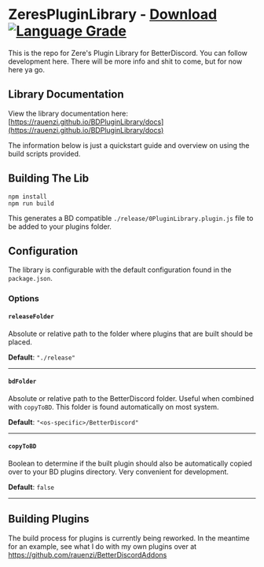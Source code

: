 # ZeresPluginLibrary - [Download][download] [![Language Grade][lgtm-badge]][lgtm-link]

[lgtm-badge]: https://img.shields.io/lgtm/grade/javascript/g/rauenzi/BDPluginLibrary.svg?style=flat-square
[lgtm-link]: https://lgtm.com/projects/g/rauenzi/BDPluginLibrary/context:javascript

[download]: https://betterdiscord.app/Download?id=9

This is the repo for Zere's Plugin Library for BetterDiscord. You can follow development here. There will be more info and shit to come, but for now here ya go.

## Library Documentation

View the library documentation here: [https://rauenzi.github.io/BDPluginLibrary/docs](https://rauenzi.github.io/BDPluginLibrary/docs)

The information below is just a quickstart guide and overview on using the build scripts provided.

## Building The Lib

```
npm install
npm run build
```

This generates a BD compatible `./release/0PluginLibrary.plugin.js` file to be added to your plugins folder.

## Configuration

The library is configurable with the default configuration found in the `package.json`.

### Options

#### `releaseFolder`
Absolute or relative path to the folder where plugins that are built should be placed.

**Default**: `"./release"`

***

#### `bdFolder`
Absolute or relative path to the BetterDiscord folder. Useful when combined with `copyToBD`. This folder is found automatically on most system.

**Default**: `"<os-specific>/BetterDiscord"`

***

#### `copyToBD`
Boolean to determine if the built plugin should also be automatically copied over to your BD plugins directory. Very convenient for development.

**Default**: `false`

***

## Building Plugins

The build process for plugins is currently being reworked. In the meantime for an example, see what I do with my own plugins over at https://github.com/rauenzi/BetterDiscordAddons
